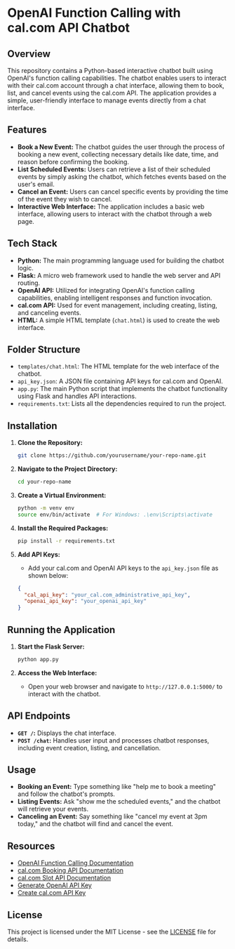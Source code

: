 # OpenAI Function Calling with cal.com API Chatbot

## Overview

This repository contains a Python-based interactive chatbot built using OpenAI's function calling capabilities. The chatbot enables users to interact with their cal.com account through a chat interface, allowing them to book, list, and cancel events using the cal.com API. The application provides a simple, user-friendly interface to manage events directly from a chat interface.

## Features

- **Book a New Event:** The chatbot guides the user through the process of booking a new event, collecting necessary details like date, time, and reason before confirming the booking.
- **List Scheduled Events:** Users can retrieve a list of their scheduled events by simply asking the chatbot, which fetches events based on the user's email.
- **Cancel an Event:** Users can cancel specific events by providing the time of the event they wish to cancel.
- **Interactive Web Interface:** The application includes a basic web interface, allowing users to interact with the chatbot through a web page.

## Tech Stack

- **Python:** The main programming language used for building the chatbot logic.
- **Flask:** A micro web framework used to handle the web server and API routing.
- **OpenAI API:** Utilized for integrating OpenAI's function calling capabilities, enabling intelligent responses and function invocation.
- **cal.com API:** Used for event management, including creating, listing, and canceling events.
- **HTML:** A simple HTML template (`chat.html`) is used to create the web interface.

## Folder Structure

- `templates/chat.html`: The HTML template for the web interface of the chatbot.
- `api_key.json`: A JSON file containing API keys for cal.com and OpenAI.
- `app.py`: The main Python script that implements the chatbot functionality using Flask and handles API interactions.
- `requirements.txt`: Lists all the dependencies required to run the project.

## Installation

1. **Clone the Repository:**
   ```bash
   git clone https://github.com/yourusername/your-repo-name.git

2. **Navigate to the Project Directory:**

    ```bash
    cd your-repo-name
    ```

3. **Create a Virtual Environment:**

    ```bash
    python -m venv env
    source env/bin/activate  # For Windows: .\env\Scripts\activate
    ```

4. **Install the Required Packages:**

    ```bash
    pip install -r requirements.txt
    ```

5. **Add API Keys:**
    - Add your cal.com and OpenAI API keys to the `api_key.json` file as shown below:

    ```json
    {
      "cal_api_key": "your_cal.com_administrative_api_key",
      "openai_api_key": "your_openai_api_key"
    }
    ```

## Running the Application

1. **Start the Flask Server:**

    ```bash
    python app.py
    ```

2. **Access the Web Interface:**
    - Open your web browser and navigate to `http://127.0.0.1:5000/` to interact with the chatbot.

## API Endpoints

- **`GET /`:** Displays the chat interface.
- **`POST /chat`:** Handles user input and processes chatbot responses, including event creation, listing, and cancellation.

## Usage

- **Booking an Event:** Type something like "help me to book a meeting" and follow the chatbot's prompts.
- **Listing Events:** Ask "show me the scheduled events," and the chatbot will retrieve your events.
- **Canceling an Event:** Say something like "cancel my event at 3pm today," and the chatbot will find and cancel the event.

## Resources

- [OpenAI Function Calling Documentation](https://platform.openai.com/docs/guides/function-calling)
- [cal.com Booking API Documentation](https://cal.com/docs/enterprise-features/api/api-reference/bookings#find-all-bookings)
- [cal.com Slot API Documentation](https://cal.com/docs/enterprise-features/api/api-reference/slots#get-user-or-team-event-type-slots)
- [Generate OpenAI API Key](https://platform.openai.com/account/api-keys)
- [Create cal.com API Key](https://cal.com/docs/enterprise-features/api/authentication)


## License

This project is licensed under the MIT License - see the [LICENSE](LICENSE) file for details.

